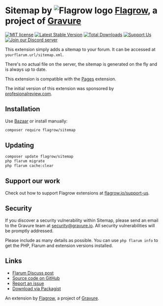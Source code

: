 # Sitemap by ![Flagrow logo](https://avatars0.githubusercontent.com/u/16413865?v=3&s=20) [Flagrow](https://discuss.flarum.org/d/1832-flagrow-extension-developer-group), a project of [Gravure](https://gravure.io/)

[![MIT license](https://img.shields.io/badge/license-MIT-blue.svg)](https://github.com/flagrow/sitemap/blob/master/LICENSE.md) [![Latest Stable Version](https://img.shields.io/packagist/v/flagrow/sitemap.svg)](https://packagist.org/packages/flagrow/sitemap) [![Total Downloads](https://img.shields.io/packagist/dt/flagrow/sitemap.svg)](https://packagist.org/packages/flagrow/sitemap) [![Support Us](https://img.shields.io/badge/flagrow.io-support%20us-yellow.svg)](https://flagrow.io/support-us) [![Join our Discord server](https://discordapp.com/api/guilds/240489109041315840/embed.png)](https://flagrow.io/join-discord)

This extension simply adds a sitemap to your forum.
It can be accessed at `yourflarum.url/sitemap.xml`.

There's no actual file on the server, the sitemap is generated on the fly and is always up to date.

This extension is compatible with the [Pages](https://discuss.flarum.org/d/2605-pages) extension.

The initial version of this extension was sponsored by [profesionalreview.com](https://www.profesionalreview.com/).

## Installation

Use [Bazaar](https://discuss.flarum.org/d/5151-flagrow-bazaar-the-extension-marketplace) or install manually:

```bash
composer require flagrow/sitemap
```

## Updating

```bash
composer update flagrow/sitemap
php flarum migrate
php flarum cache:clear
```

## Support our work

Check out how to support Flagrow extensions at [flagrow.io/support-us](https://flagrow.io/support-us).

## Security

If you discover a security vulnerability within Sitemap, please send an email to the Gravure team at security@gravure.io. All security vulnerabilities will be promptly addressed.

Please include as many details as possible. You can use `php flarum info` to get the PHP, Flarum and extension versions installed.

## Links

- [Flarum Discuss post](https://discuss.flarum.org/d/14941-flagrow-sitemap)
- [Source code on GitHub](https://github.com/flagrow/sitemap)
- [Report an issue](https://github.com/flagrow/sitemap/issues)
- [Download via Packagist](https://packagist.org/packages/flagrow/sitemap)

An extension by [Flagrow](https://flagrow.io/), a project of [Gravure](https://gravure.io/).
